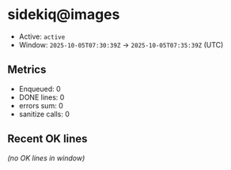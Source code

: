 # sidekiq@images

- Active: `active`
- Window: `2025-10-05T07:30:39Z` → `2025-10-05T07:35:39Z` (UTC)

## Metrics
- Enqueued: 0
- DONE lines: 0
- errors sum: 0
- sanitize calls: 0

## Recent OK lines
_(no OK lines in window)_
